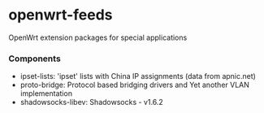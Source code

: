 # openwrt-feeds
OpenWrt extension packages for special applications

### Components
* ipset-lists: 'ipset' lists with China IP assignments (data from apnic.net)
* proto-bridge: Protocol based bridging drivers and Yet another VLAN implementation
* shadowsocks-libev: Shadowsocks - v1.6.2
